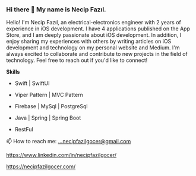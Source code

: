 ### Hi there 👋 My name is Necip Fazıl.
Hello! I'm Necip Fazıl, an electrical-electronics engineer with 2 years of experience in iOS development. I have 4 applications published on the App Store, and I am deeply passionate about iOS development. In addition, I enjoy sharing my experiences with others by writing articles on iOS development and technology on my personal website and Medium. I'm always excited to collaborate and contribute to new projects in the field of technology. Feel free to reach out if you'd like to connect!

******Skills******

- Swift | SwiftUI 

- Viper Pattern | MVC Pattern 

- Firebase | MySql | PostgreSql
  
- Java | Spring | Spring Boot
    
- RestFul


📫 How to reach me: ...necipfazilgocer@gmail.com

https://www.linkedin.com/in/necipfazilgocer/

https://necipfazilgocer.com/




